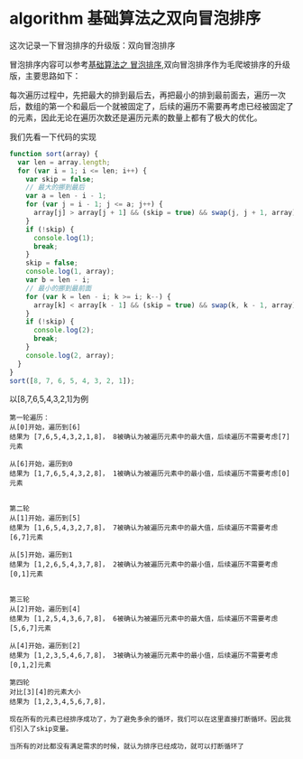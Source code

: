 # algorithm 基础算法之双向冒泡排序

这次记录一下冒泡排序的升级版：双向冒泡排序

冒泡排序内容可以参考[基础算法之 冒泡排序](http://vue2.codequan.com/home/article/2017112420583534),双向冒泡排序作为毛爬坡排序的升级版，主要思路如下：

每次遍历过程中，先把最大的排到最后去，再把最小的排到最前面去，遍历一次后，数组的第一个和最后一个就被固定了，后续的遍历不需要再考虑已经被固定了的元素，因此无论在遍历次数还是遍历元素的数量上都有了极大的优化。

我们先看一下代码的实现

```js
function sort(array) {
  var len = array.length;
  for (var i = 1; i <= len; i++) {
    var skip = false;
    // 最大的挪到最后
    var a = len - i - 1;
    for (var j = i - 1; j <= a; j++) {
      array[j] > array[j + 1] && (skip = true) && swap(j, j + 1, array);
    }
    if (!skip) {
      console.log(1);
      break;
    }
    skip = false;
    console.log(1, array);
    var b = len - i;
    // 最小的挪到最前面
    for (var k = len - i; k >= i; k--) {
      array[k] < array[k - 1] && (skip = true) && swap(k, k - 1, array);
    }
    if (!skip) {
      console.log(2);
      break;
    }
    console.log(2, array);
  }
}
sort([8, 7, 6, 5, 4, 3, 2, 1]);
```

以[8,7,6,5,4,3,2,1]为例

```
第一轮遍历：
从[0]开始，遍历到[6]
结果为 [7,6,5,4,3,2,1,8]， 8被确认为被遍历元素中的最大值，后续遍历不需要考虑[7]元素

从[6]开始，遍历到0
结果为 [1,7,6,5,4,3,2,8]， 1被确认为被遍历元素中的最小值，后续遍历不需要考虑[0]元素


第二轮
从[1]开始，遍历到[5]
结果为 [1,6,5,4,3,2,7,8]， 7被确认为被遍历元素中的最大值，后续遍历不需要考虑[6,7]元素

从[5]开始，遍历到1
结果为 [1,2,6,5,4,3,7,8]， 2被确认为被遍历元素中的最小值，后续遍历不需要考虑[0,1]元素


第三轮
从[2]开始，遍历到[4]
结果为 [1,2,5,4,3,6,7,8]， 6被确认为被遍历元素中的最大值，后续遍历不需要考虑[5,6,7]元素

从[4]开始，遍历到[2]
结果为 [1,2,3,5,4,6,7,8]， 3被确认为被遍历元素中的最小值，后续遍历不需要考虑[0,1,2]元素

第四轮
对比[3][4]的元素大小
结果为 [1,2,3,4,5,6,7,8]，

现在所有的元素已经排序成功了，为了避免多余的循环，我们可以在这里直接打断循环。因此我们引入了skip变量。

当所有的对比都没有满足需求的时候，就认为排序已经成功，就可以打断循环了
```
